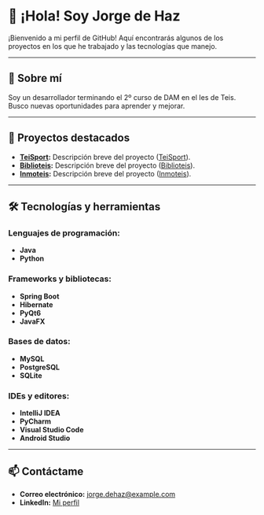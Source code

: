 # 👋 ¡Hola! Soy Jorge de Haz

¡Bienvenido a mi perfil de GitHub! Aquí encontrarás algunos de los proyectos en los que he trabajado y las tecnologías que manejo.

---

## 🚀 Sobre mí
Soy un desarrollador terminando el 2º curso de DAM en el Ies de Teis. Busco nuevas oportunidades para aprender y mejorar. 

---

## 🌟 Proyectos destacados
- **[TeiSport](#):** Descripción breve del proyecto ([TeiSport](https://github.com/CGAInstitution/proyectoud4-t3isport)).
- **[Biblioteis](#):** Descripción breve del proyecto ([Biblioteis](https://github.com/Jorgedehaz/BiblioTeisJDH)).
- **[Inmoteis](#):** Descripción breve del proyecto ([Inmoteis](https://github.com/Jorgedehaz/DI)).

---

## 🛠️ Tecnologías y herramientas
### Lenguajes de programación:
- **Java**
- **Python**

### Frameworks y bibliotecas:
- **Spring Boot**
- **Hibernate**
- **PyQt6**
- **JavaFX**

### Bases de datos:
- **MySQL**
- **PostgreSQL**
- **SQLite**

### IDEs y editores:
- **IntelliJ IDEA**
- **PyCharm**
- **Visual Studio Code**
- **Android Studio**

---

## 📫 Contáctame
- **Correo electrónico:** [jorge.dehaz@example.com](mailto:jorge.dehaz@example.com)
- **LinkedIn:** [Mi perfil](https://linkedin.com/in/jorge-de-haz)
